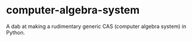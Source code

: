 # computer-algebra-system
A dab at making a rudimentary generic CAS (computer algebra system) in Python.
